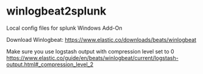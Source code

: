 # winlogbeat2splunk
Local config files for splunk Windows Add-On

Download Winlogbeat:
https://www.elastic.co/downloads/beats/winlogbeat

Make sure you use logstash output with compression level set to  0
https://www.elastic.co/guide/en/beats/winlogbeat/current/logstash-output.html#_compression_level_2
